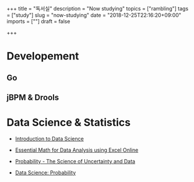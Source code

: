 +++
title = "독서실"
description = "Now studying"
topics = ["rambling"]
tags = ["study"]
slug = "now-studying"
date = "2018-12-25T22:16:20+09:00"
imports = [""]
draft = false

+++

# Developement

## Go

## jBPM & Drools



# Data Science & Statistics

- [Introduction to Data Science](https://courses.edx.org/courses/course-v1:Microsoft+DAT101x+3T2018/course/)

- [Essential Math for Data Analysis using Excel Online](https://courses.edx.org/courses/course-v1:Microsoft+DAT286x+3T2018/course/)

- [Probability - The Science of Uncertainty and Data](https://courses.edx.org/courses/course-v1:MITx+6.431x+3T2018/course/)

- [Data Science: Probability](https://courses.edx.org/courses/course-v1:HarvardX+PH125.3x+2T2018/course/)

